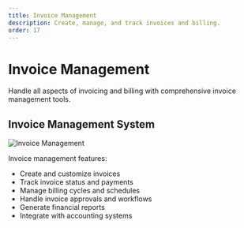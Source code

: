 ```yaml
---
title: Invoice Management
description: Create, manage, and track invoices and billing.
order: 17
---
```


# Invoice Management

Handle all aspects of invoicing and billing with comprehensive invoice management tools.

## Invoice Management System

![Invoice Management](/guide-books/web-version/17-invoice-management.jpg)

Invoice management features:
- Create and customize invoices
- Track invoice status and payments
- Manage billing cycles and schedules
- Handle invoice approvals and workflows
- Generate financial reports
- Integrate with accounting systems
